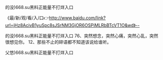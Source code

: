 的没)668.su黑料正能量不打烊入口

《最/新/观/看/入/口👉http://www.baidu.com/link?url=jHz8AcivB1yuSpc8sJSrNM3GjOR6OSPiMLRbBTcVT1O&wd》--

的没)668.su黑料正能量不打烊入口	76、突然想念，突然心痛，突然心乱，突然很想见你。
	12、那些不止的碎语都不知道该说给谁听。





父悠)668.su黑料正能量不打烊入口
